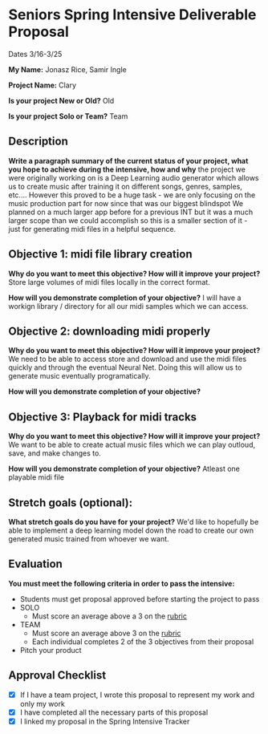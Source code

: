 # Seniors Spring Intensive Deliverable Proposal 

Dates 3/16-3/25

**My Name:** Jonasz Rice, Samir Ingle

**Project Name:** Clary

**Is your project New or Old?** Old

**Is your project Solo or Team?** Team


## Description

**Write a paragraph summary of the current status of your project, what you hope to achieve during the intensive, how and why**
the project we were originally working on is a Deep Learning audio generator which allows us to create music after training it on different songs, genres, samples, etc.... However this proved to be a huge task - we are only focusing on the music production part for now since that was our biggest blindspot
We planned on a much larger app before for a previous INT but it was a much larger scope than we could accomplish so 
this is a smaller section of it - just for generating midi files in a helpful sequence. 

## Objective 1: midi file library creation

**Why do you want to meet this objective? How will it improve your project?** 
Store large volumes of midi files locally in the correct format. 

**How will you demonstrate completion of your objective?** 
I will have a workign library / directory for all our midi samples which we can access. 

## Objective 2: downloading midi properly
**Why do you want to meet this objective? How will it improve your project?** 
We need to be able to access store and download and use the midi files quickly and through the eventual Neural Net. Doing this will
allow us to generate music eventually programatically. 

**How will you demonstrate completion of your objective?** 

## Objective 3: Playback for midi tracks
**Why do you want to meet this objective? How will it improve your project?** 
We want to be able to create actual music files which we can play outloud, save,
and make changes to. 

**How will you demonstrate completion of your objective?** 
Atleast one playable midi file

## Stretch goals (optional):

**What stretch goals do you have for your project?**
We'd like to hopefully be able to implement a deep learning model down the road to
create our own generated music trained from whoever we want. 

## Evaluation

**You must meet the following criteria in order to pass the intensive:**

- Students must get proposal approved before starting the project to pass
- SOLO
    - Must score an average above a 3 on the [rubric]
- TEAM
    - Must score an average above 3 on the [rubric]
    - Each individual completes 2 of the 3 objectives from their proposal
- Pitch your product


[rubric]:https://docs.google.com/document/d/1IOQDmohLBEBT-hyr-2vgw1mbZUNsq3fHxVfH0oRmVt0/edit



## Approval Checklist
- [x] If I have a team project, I wrote this proposal to represent my work and only my work
- [x] I have completed all the necessary parts of this proposal
- [x] I linked my proposal in the Spring Intensive Tracker
